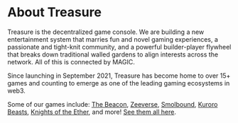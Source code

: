 # About Treasure
Treasure is the decentralized game console. We are building a new entertainment system that marries fun and novel gaming experiences, a passionate and tight-knit community, and a powerful builder-player flywheel that breaks down traditional walled gardens to align interests across the network. All of this is connected by MAGIC. 

Since launching in September 2021, Treasure has become home to over 15+ games and counting to emerge as one of the leading gaming ecosystems in web3. 

Some of our games include: [The Beacon](https://app.treasure.lol/games/the-beacon), [Zeeverse](https://app.treasure.lol/games/zeeverse), [Smolbound](https://app.treasure.lol/games/smolbound), [Kuroro Beasts](https://app.treasure.lol/games/kuroro-beasts), [Knights of the Ether](https://app.treasure.lol/games/kote), and more! [See them all here](https://app.treasure.lol/games).
